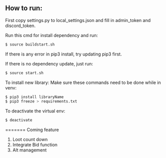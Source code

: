 ## How to run:

First copy settings.py to local_settings.json and fill in admin_token and discord_token. 

Run this cmd for install dependency and run:
```bash
$ source buildstart.sh
```
If there is any error in pip3 install, try updating pip3 first.

If there is no dependency update, just run:
```bash
$ source start.sh
```

To install new library:
Make sure these commands need to be done while in venv:
```bash
$ pip3 install libraryName
$ pip3 freeze > requirements.txt
```

To deactivate the virtual env:
```bash
$ deactivate
```

=======
Coming feature
1. Loot count down
2. Integrate Bid function
3. Alt management